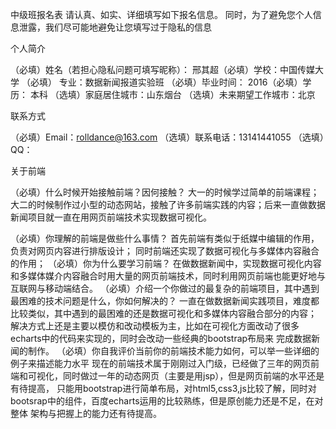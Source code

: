 中级班报名表
请认真、如实、详细填写如下报名信息。 同时，为了避免您个人信息泄露，我们尽可能地避免让您填写过于隐私的信息

个人简介

（必填）姓名（若担心隐私问题可填写昵称）： 邢其超（必填）学校：中国传媒大学 （必填）
 专业：数据新闻报道实验班 （必填）毕业时间： 2016（必填）学历： 本科
 （选填）家庭居住城市：山东烟台 （选填）未来期望工作城市：北京

联系方式

（必填）Email：rolldance@163.com （选填）联系电话：13141441055 （选填）QQ：

关于前端

（必填）什么时候开始接触前端？因何接触？
 大一的时候学过简单的前端课程；大二的时候制作过小型的动态网站，接触了许多前端实践的内容；后来一直做数据新闻项目就一直在用网页前端技术实现数据可视化。

（必填）你理解的前端是做些什么事情？
 首先前端有类似于纸媒中编辑的作用，负责对网页内容进行排版设计；
 同时前端还实现了数据可视化与多媒体内容融合的作用；
（必填）你为什么要学习前端？
 在做数据新闻中，实现数据可视化内容和多媒体媒介内容融合时用大量的网页前端技术，同时利用网页前端也能更好地与互联网与移动端结合。
（必填）介绍一个你做过的最复杂的前端项目，其中遇到最困难的技术问题是什么，你如何解决的？
一直在做数据新闻实践项目，难度都比较类似，其中遇到的最困难的还是数据可视化和多媒体内容融合部分的内容；
解决方式上还是主要以模仿和改动模板为主，比如在可视化方面改动了很多echarts中的代码来实现的，同时会改动一些经典的bootstrap布局来
完成数据新闻的制作。
（必填）你自我评价当前你的前端技术能力如何，可以举一些详细的例子来描述能力水平
现在的前端技术属于刚刚过入门级，已经做了三年的网页前端和可视化，同时做过一年的动态网页（主要是用jsp），但是网页前端的水平还是有待提高，
只能用bootstrap进行简单布局，对html5,css3,js比较了解，同时对bootsrap中的组件，百度echarts运用的比较熟练，但是原创能力还是不足，在对整体
架构与把握上的能力还有待提高。
